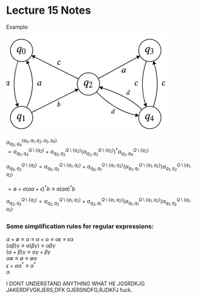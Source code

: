 # Lecture 15 Notes

Example:

![DFA Diagram](DFA.jpg "DFA")

$\alpha_{q_0, q_4}^{\{q_0, q_1, q_2, q_3, q_4\}}$  
$= \alpha_{q_0, q_4}^{Q \setminus \{q_2\}} + \alpha_{q_0, q_2}^{Q \setminus \{q_2\}} (\alpha_{q_2, q_2}^{Q \setminus \{q_2\}})^* \alpha_{q_2, q_4}^{Q \setminus \{q_2\}}$

$\alpha_{q_0, q_2}^{Q \setminus \{q_2\}} = \alpha_{q_0, q_2}^{Q \setminus \{q_1, q_2\}} + \alpha_{q_0, q_1}^{Q \setminus \{q_1, q_2\}} (\alpha_{q_1, q_1}^{Q \setminus \{q_1, q_2\}}) \alpha_{q_1, q_2}^{Q \setminus \{q_1, q_2\}}$



$= \emptyset + a(aa + \epsilon)^*b \equiv a(aa)^*b$

$\alpha_{q_2, q_2}^{Q \setminus \{q_2\}} = \alpha_{q_2, q_2}^{Q \setminus \{q_1, q_2\}} + \alpha_{q_2, q_1}^{Q \setminus \{q_1, q_2\}} (\alpha_{q_1, q_1}^{Q \setminus \{q_1, q_2\}}) \alpha_{q_1, q_2}^{Q \setminus \{q_1, q_2\}}$

### Some simplification rules for regular expressions: 

$\alpha + \emptyset \equiv \alpha \equiv \alpha + \alpha \equiv \alpha \epsilon \equiv \epsilon \alpha$  
$(\alpha \beta) \gamma \equiv \alpha(\beta \gamma) \equiv \alpha \beta \gamma$  
$(\alpha + \beta)\gamma \equiv \alpha \gamma + \beta \gamma$  
$\alpha \emptyset \equiv \emptyset \equiv \emptyset \alpha$  
$\epsilon + \alpha \alpha^* \equiv \alpha^*$  
$\alpha$ 

I DONT UNDERSTAND ANYTHING WHAT HE JGSRDKJG JAKERDFVGKJERS,DFK GJERSNDFG,RJDKFJ fuck.